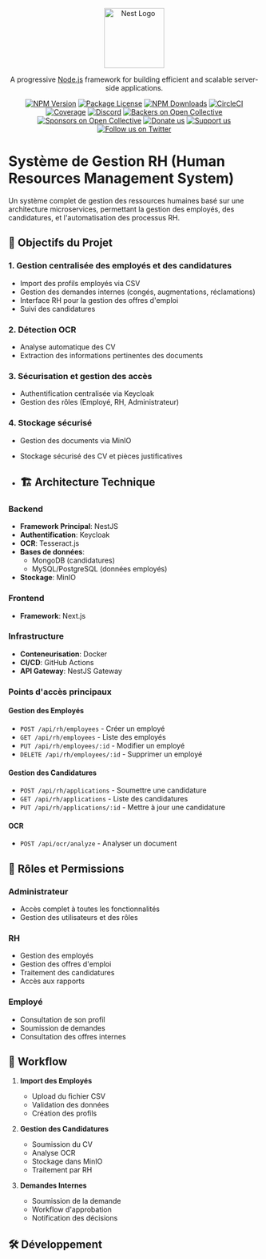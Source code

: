<p align="center">
  <a href="http://nestjs.com/" target="blank"><img src="https://nestjs.com/img/logo-small.svg" width="120" alt="Nest Logo" /></a>
</p>

[circleci-image]: https://img.shields.io/circleci/build/github/nestjs/nest/master?token=abc123def456
[circleci-url]: https://circleci.com/gh/nestjs/nest

  <p align="center">A progressive <a href="http://nodejs.org" target="_blank">Node.js</a> framework for building efficient and scalable server-side applications.</p>
    <p align="center">
<a href="https://www.npmjs.com/~nestjscore" target="_blank"><img src="https://img.shields.io/npm/v/@nestjs/core.svg" alt="NPM Version" /></a>
<a href="https://www.npmjs.com/~nestjscore" target="_blank"><img src="https://img.shields.io/npm/l/@nestjs/core.svg" alt="Package License" /></a>
<a href="https://www.npmjs.com/~nestjscore" target="_blank"><img src="https://img.shields.io/npm/dm/@nestjs/common.svg" alt="NPM Downloads" /></a>
<a href="https://circleci.com/gh/nestjs/nest" target="_blank"><img src="https://img.shields.io/circleci/build/github/nestjs/nest/master" alt="CircleCI" /></a>
<a href="https://coveralls.io/github/nestjs/nest?branch=master" target="_blank"><img src="https://coveralls.io/repos/github/nestjs/nest/badge.svg?branch=master#9" alt="Coverage" /></a>
<a href="https://discord.gg/G7Qnnhy" target="_blank"><img src="https://img.shields.io/badge/discord-online-brightgreen.svg" alt="Discord"/></a>
<a href="https://opencollective.com/nest#backer" target="_blank"><img src="https://opencollective.com/nest/backers/badge.svg" alt="Backers on Open Collective" /></a>
<a href="https://opencollective.com/nest#sponsor" target="_blank"><img src="https://opencollective.com/nest/sponsors/badge.svg" alt="Sponsors on Open Collective" /></a>
  <a href="https://paypal.me/kamilmysliwiec" target="_blank"><img src="https://img.shields.io/badge/Donate-PayPal-ff3f59.svg" alt="Donate us"/></a>
    <a href="https://opencollective.com/nest#sponsor"  target="_blank"><img src="https://img.shields.io/badge/Support%20us-Open%20Collective-41B883.svg" alt="Support us"></a>
  <a href="https://twitter.com/nestframework" target="_blank"><img src="https://img.shields.io/twitter/follow/nestframework.svg?style=social&label=Follow" alt="Follow us on Twitter"></a>
</p>
  <!--[![Backers on Open Collective](https://opencollective.com/nest/backers/badge.svg)](https://opencollective.com/nest#backer)
  [![Sponsors on Open Collective](https://opencollective.com/nest/sponsors/badge.svg)](https://opencollective.com/nest#sponsor)-->

# Système de Gestion RH (Human Resources Management System)

Un système complet de gestion des ressources humaines basé sur une architecture microservices, permettant la gestion des employés, des candidatures, et l'automatisation des processus RH.


## 🎯 Objectifs du Projet

### 1. Gestion centralisée des employés et des candidatures
- Import des profils employés via CSV
- Gestion des demandes internes (congés, augmentations, réclamations)
- Interface RH pour la gestion des offres d'emploi
- Suivi des candidatures

### 2. Détection OCR
- Analyse automatique des CV
- Extraction des informations pertinentes des documents

### 3. Sécurisation et gestion des accès
- Authentification centralisée via Keycloak
- Gestion des rôles (Employé, RH, Administrateur)

### 4. Stockage sécurisé
- Gestion des documents via MinIO
- Stockage sécurisé des CV et pièces justificatives

- ## 🏗️ Architecture Technique

### Backend
- **Framework Principal**: NestJS
- **Authentification**: Keycloak
- **OCR**: Tesseract.js
- **Bases de données**: 
  - MongoDB (candidatures)
  - MySQL/PostgreSQL (données employés)
- **Stockage**: MinIO

### Frontend
- **Framework**: Next.js

### Infrastructure
- **Conteneurisation**: Docker
- **CI/CD**: GitHub Actions
- **API Gateway**: NestJS Gateway

  
### Points d'accès principaux

#### Gestion des Employés
- `POST /api/rh/employees` - Créer un employé
- `GET /api/rh/employees` - Liste des employés
- `PUT /api/rh/employees/:id` - Modifier un employé
- `DELETE /api/rh/employees/:id` - Supprimer un employé

#### Gestion des Candidatures
- `POST /api/rh/applications` - Soumettre une candidature
- `GET /api/rh/applications` - Liste des candidatures
- `PUT /api/rh/applications/:id` - Mettre à jour une candidature

#### OCR
- `POST /api/ocr/analyze` - Analyser un document

## 👥 Rôles et Permissions

### Administrateur
- Accès complet à toutes les fonctionnalités
- Gestion des utilisateurs et des rôles

### RH
- Gestion des employés
- Gestion des offres d'emploi
- Traitement des candidatures
- Accès aux rapports

### Employé
- Consultation de son profil
- Soumission de demandes
- Consultation des offres internes

## 🔄 Workflow

1. **Import des Employés**
   - Upload du fichier CSV
   - Validation des données
   - Création des profils

2. **Gestion des Candidatures**
   - Soumission du CV
   - Analyse OCR
   - Stockage dans MinIO
   - Traitement par RH

3. **Demandes Internes**
   - Soumission de la demande
   - Workflow d'approbation
   - Notification des décisions

## 🛠️ Développement

